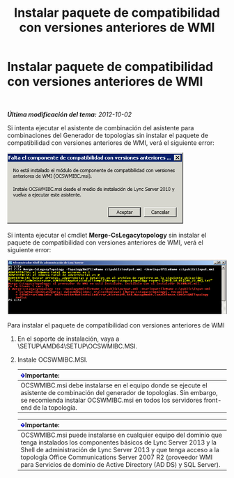 ﻿---
title: Instalar paquete de compatibilidad con versiones anteriores de WMI
TOCTitle: Instalar paquete de compatibilidad con versiones anteriores de WMI
ms:assetid: 38797fbd-06a0-4008-b099-158e7b5d7703
ms:mtpsurl: https://technet.microsoft.com/es-es/library/JJ204816(v=OCS.15)
ms:contentKeyID: 48274930
ms.date: 01/07/2017
mtps_version: v=OCS.15
ms.translationtype: HT
---

# Instalar paquete de compatibilidad con versiones anteriores de WMI

 

_**Última modificación del tema:** 2012-10-02_

Si intenta ejecutar el asistente de combinación del asistente para combinaciones del Generador de topologías sin instalar el paquete de compatibilidad con versiones anteriores de WMI, verá el siguiente error:

![Mensaje de error de WMI](images/JJ204816.a007d2f2-fc85-430c-91eb-382b032469af(OCS.15).jpg "Mensaje de error de WMI")

Si intenta ejecutar el cmdlet **Merge-CsLegacytopology** sin instalar el paquete de compatibilidad con versiones anteriores de WMI, verá el siguiente error:

![Error de proveedor WMI de Windows PowerShell](images/JJ204816.c510824e-1807-4c7e-bb28-c6cfea2eac1d(OCS.15).jpg "Error de proveedor WMI de Windows PowerShell")

Para instalar el paquete de compatibilidad con versiones anteriores de WMI

1.  En el soporte de instalación, vaya a \\SETUP\\AMD64\\SETUP\\OCSWMIBC.MSI.

2.  Instale OCSWMIBC.MSI.
    
    <table>
    <thead>
    <tr class="header">
    <th><img src="images/Gg425917.important(OCS.15).gif" title="important" alt="important" />Importante:</th>
    </tr>
    </thead>
    <tbody>
    <tr class="odd">
    <td>OCSWMIBC.msi debe instalarse en el equipo donde se ejecute el asistente de combinación del generador de topologías. Sin embargo, se recomienda instalar OCSWMIBC.msi en todos los servidores front-end de la topología.</td>
    </tr>
    </tbody>
    </table>
    
    <table>
    <thead>
    <tr class="header">
    <th><img src="images/Gg425917.important(OCS.15).gif" title="important" alt="important" />Importante:</th>
    </tr>
    </thead>
    <tbody>
    <tr class="odd">
    <td>OCSWMIBC.msi puede instalarse en cualquier equipo del dominio que tenga instalados los componentes básicos de Lync Server 2013 y la Shell de administración de Lync Server 2013 y que tenga acceso a la topología Office Communications Server 2007 R2 (proveedor WMI para Servicios de dominio de Active Directory (AD DS) y SQL Server).</td>
    </tr>
    </tbody>
    </table>

